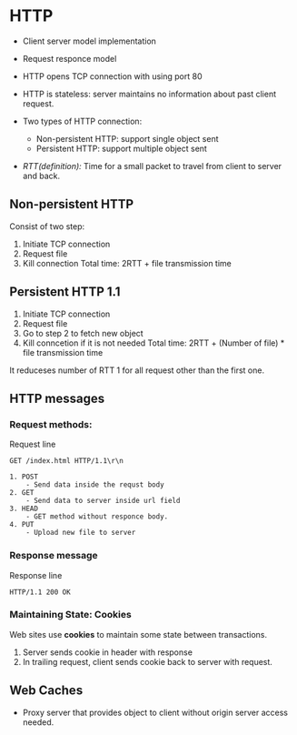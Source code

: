# HTTP

-   Client server model implementation
-   Request responce model
-   HTTP opens TCP connection with using port 80
-   HTTP is stateless: server maintains no information about past client request.
-   Two types of HTTP connection:

    -   Non-persistent HTTP: support single object sent
    -   Persistent HTTP: support multiple object sent

-   _RTT(definition):_ Time for a small packet to travel from client to server and back.

## Non-persistent HTTP

Consist of two step:

1. Initiate TCP connection
2. Request file
3. Kill connection
   Total time: 2RTT + file transmission time

## Persistent HTTP 1.1

1. Initiate TCP connection
2. Request file
3. Go to step 2 to fetch new object
4. Kill conncetion if it is not needed
   Total time: 2RTT + (Number of file) \* file transmission time

It reduceses number of RTT 1 for all request other than the first one.

## HTTP messages

### Request methods:

Request line

```
GET /index.html HTTP/1.1\r\n
```

    1. POST
        - Send data inside the requst body
    2. GET
        - Send data to server inside url field
    3. HEAD
        - GET method without responce body.
    4. PUT
        - Upload new file to server

### Response message

Response line

```
HTTP/1.1 200 OK
```

### Maintaining State: Cookies

Web sites use **cookies** to maintain some state between transactions.

1. Server sends cookie in header with response
2. In trailing request, client sends cookie back to server with request.

## Web Caches

-   Proxy server that provides object to client without origin server access needed.
